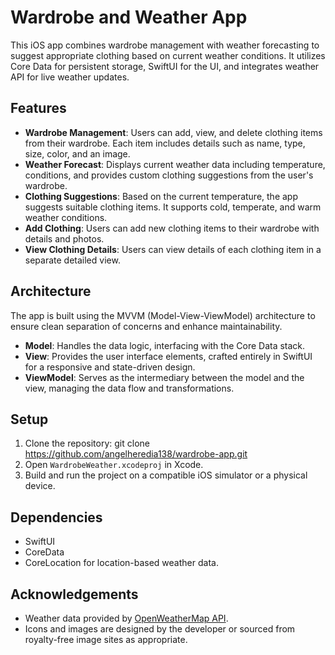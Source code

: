 # Wardrobe and Weather App

This iOS app combines wardrobe management with weather forecasting to suggest appropriate clothing based on current weather conditions. It utilizes Core Data for persistent storage, SwiftUI for the UI, and integrates weather API for live weather updates.

## Features

- **Wardrobe Management**: Users can add, view, and delete clothing items from their wardrobe. Each item includes details such as name, type, size, color, and an image.
- **Weather Forecast**: Displays current weather data including temperature, conditions, and provides custom clothing suggestions from the user's wardrobe.
- **Clothing Suggestions**: Based on the current temperature, the app suggests suitable clothing items. It supports cold, temperate, and warm weather conditions.
- **Add Clothing**: Users can add new clothing items to their wardrobe with details and photos.
- **View Clothing Details**: Users can view details of each clothing item in a separate detailed view.

## Architecture

The app is built using the MVVM (Model-View-ViewModel) architecture to ensure clean separation of concerns and enhance maintainability. 

- **Model**: Handles the data logic, interfacing with the Core Data stack.
- **View**: Provides the user interface elements, crafted entirely in SwiftUI for a responsive and state-driven design.
- **ViewModel**: Serves as the intermediary between the model and the view, managing the data flow and transformations.

## Setup

1. Clone the repository:
git clone https://github.com/angelheredia138/wardrobe-app.git
2. Open `WardrobeWeather.xcodeproj` in Xcode.
3. Build and run the project on a compatible iOS simulator or a physical device.

## Dependencies

- SwiftUI
- CoreData
- CoreLocation for location-based weather data.


## Acknowledgements

- Weather data provided by [OpenWeatherMap API](https://openweathermap.org/).
- Icons and images are designed by the developer or sourced from royalty-free image sites as appropriate.
